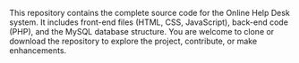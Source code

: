 
This repository contains the complete source code for the Online Help Desk system. It includes front-end files (HTML, CSS, JavaScript), back-end code (PHP), and the MySQL database structure. You are welcome to clone or download the repository to explore the project, contribute, or make enhancements.
